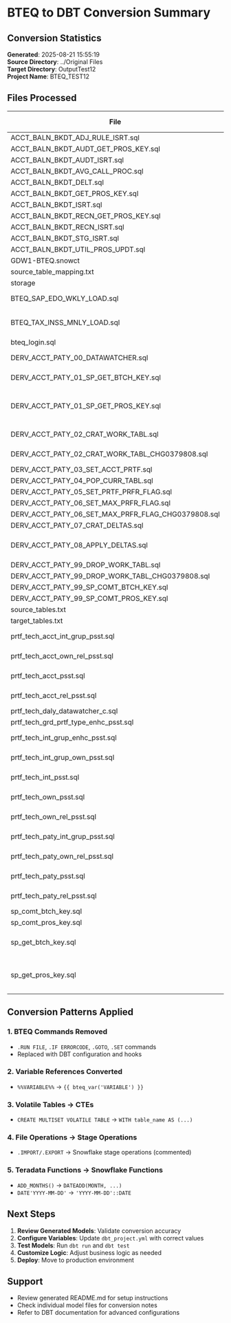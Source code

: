 # BTEQ to DBT Conversion Summary

## Conversion Statistics

**Generated**: 2025-08-21 15:55:19  
**Source Directory**: ../Original Files  
**Target Directory**: OutputTest12  
**Project Name**: BTEQ_TEST12

## Files Processed

| File | Category | Size (KB) | Lines | Complexity | Variables |
|------|----------|-----------|-------|------------|-----------|
| ACCT_BALN_BKDT_ADJ_RULE_ISRT.sql | account_balance | 4.9 | 164 | 38 | VTECH |
| ACCT_BALN_BKDT_AUDT_GET_PROS_KEY.sql | account_balance | 5.4 | 177 | 34 |  |
| ACCT_BALN_BKDT_AUDT_ISRT.sql | account_balance | 3.7 | 114 | 42 | DDSTG, VTECH |
| ACCT_BALN_BKDT_AVG_CALL_PROC.sql | account_balance | 1.1 | 35 | 20 | CAD_PROD_MACRO |
| ACCT_BALN_BKDT_DELT.sql | account_balance | 1.8 | 50 | 23 |  |
| ACCT_BALN_BKDT_GET_PROS_KEY.sql | account_balance | 5.3 | 178 | 35 |  |
| ACCT_BALN_BKDT_ISRT.sql | account_balance | 1.9 | 67 | 23 | DDSTG |
| ACCT_BALN_BKDT_RECN_GET_PROS_KEY.sql | account_balance | 5.2 | 175 | 34 |  |
| ACCT_BALN_BKDT_RECN_ISRT.sql | account_balance | 5.0 | 238 | 80 | DDSTG, VTECH |
| ACCT_BALN_BKDT_STG_ISRT.sql | account_balance | 5.1 | 174 | 61 | DDSTG, VTECH |
| ACCT_BALN_BKDT_UTIL_PROS_UPDT.sql | account_balance | 1.3 | 48 | 27 |  |
| GDW1-BTEQ.snowct | configuration | 4.9 | 151 | 0 |  |
| source_table_mapping.txt | configuration | 3.1 | 89 | 0 |  |
| storage | configuration | 56.0 | 398 | 24 |  |
| BTEQ_SAP_EDO_WKLY_LOAD.sql | data_loading | 20.9 | 638 | 255 | UTILSTG, DDSTG, VTECH (+3 more) |
| BTEQ_TAX_INSS_MNLY_LOAD.sql | data_loading | 8.2 | 320 | 123 | STARDATADB, VCBODS, UTILSTG (+1 more) |
| bteq_login.sql | data_loading | 0.0 | 1 | 3 |  |
| DERV_ACCT_PATY_00_DATAWATCHER.sql | derived_account_party | 5.3 | 173 | 67 | SRCE_SYST_M, VPATY, VTECH |
| DERV_ACCT_PATY_01_SP_GET_BTCH_KEY.sql | derived_account_party | 1.7 | 63 | 41 | STARMACRDB, SRCE_SYST_M |
| DERV_ACCT_PATY_01_SP_GET_PROS_KEY.sql | derived_account_party | 2.4 | 88 | 59 | SRCE_SYST_M, VTECH, STARMACRDB (+4 more) |
| DERV_ACCT_PATY_02_CRAT_WORK_TABL.sql | derived_account_party | 45.7 | 1028 | 949 | DDSTG, UCB, VTECH |
| DERV_ACCT_PATY_02_CRAT_WORK_TABL_CHG0379808.sql | derived_account_party | 32.7 | 800 | 753 | DDSTG, UCB, VTECH |
| DERV_ACCT_PATY_03_SET_ACCT_PRTF.sql | derived_account_party | 3.0 | 87 | 61 | DDSTG, VTECH |
| DERV_ACCT_PATY_04_POP_CURR_TABL.sql | derived_account_party | 42.3 | 1254 | 433 | DDSTG, VTECH |
| DERV_ACCT_PATY_05_SET_PRTF_PRFR_FLAG.sql | derived_account_party | 10.2 | 301 | 129 | DDSTG |
| DERV_ACCT_PATY_06_SET_MAX_PRFR_FLAG.sql | derived_account_party | 12.7 | 333 | 128 | DDSTG |
| DERV_ACCT_PATY_06_SET_MAX_PRFR_FLAG_CHG0379808.sql | derived_account_party | 7.5 | 208 | 89 | DDSTG |
| DERV_ACCT_PATY_07_CRAT_DELTAS.sql | derived_account_party | 4.6 | 152 | 90 | DDSTG, VTECH |
| DERV_ACCT_PATY_08_APPLY_DELTAS.sql | derived_account_party | 7.5 | 228 | 116 | STARDATADB, DDSTG, VTECH (+1 more) |
| DERV_ACCT_PATY_99_DROP_WORK_TABL.sql | derived_account_party | 5.3 | 226 | 251 | DDSTG, ENV_C |
| DERV_ACCT_PATY_99_DROP_WORK_TABL_CHG0379808.sql | derived_account_party | 4.9 | 208 | 230 | DDSTG, ENV_C |
| DERV_ACCT_PATY_99_SP_COMT_BTCH_KEY.sql | derived_account_party | 1.2 | 47 | 28 |  |
| DERV_ACCT_PATY_99_SP_COMT_PROS_KEY.sql | derived_account_party | 1.6 | 58 | 30 |  |
| source_tables.txt | misc | 1.1 | 64 | 1 | DDSTG |
| target_tables.txt | misc | 0.7 | 35 | 0 |  |
| prtf_tech_acct_int_grup_psst.sql | portfolio_technical | 7.8 | 286 | 98 | STARDATADB, VTECH |
| prtf_tech_acct_own_rel_psst.sql | portfolio_technical | 3.0 | 106 | 40 | STARDATADB, VTECH |
| prtf_tech_acct_psst.sql | portfolio_technical | 7.4 | 269 | 74 | STARDATADB, VTECH |
| prtf_tech_acct_rel_psst.sql | portfolio_technical | 3.8 | 123 | 42 | STARDATADB, VTECH |
| prtf_tech_daly_datawatcher_c.sql | portfolio_technical | 2.6 | 94 | 34 | VTECH |
| prtf_tech_grd_prtf_type_enhc_psst.sql | portfolio_technical | 1.9 | 80 | 58 | DGRDDB, VTECH |
| prtf_tech_int_grup_enhc_psst.sql | portfolio_technical | 5.9 | 210 | 85 | STARDATADB, VTECH |
| prtf_tech_int_grup_own_psst.sql | portfolio_technical | 11.3 | 328 | 102 | STARDATADB, VTECH |
| prtf_tech_int_psst.sql | portfolio_technical | 2.2 | 78 | 39 | STARDATADB, VTECH |
| prtf_tech_own_psst.sql | portfolio_technical | 13.4 | 406 | 136 | STARDATADB, VTECH |
| prtf_tech_own_rel_psst.sql | portfolio_technical | 3.9 | 132 | 42 | STARDATADB, VTECH |
| prtf_tech_paty_int_grup_psst.sql | portfolio_technical | 7.3 | 252 | 99 | STARDATADB, VTECH |
| prtf_tech_paty_own_rel_psst.sql | portfolio_technical | 3.1 | 106 | 40 | STARDATADB, VTECH |
| prtf_tech_paty_psst.sql | portfolio_technical | 6.5 | 228 | 73 | STARDATADB, VTECH |
| prtf_tech_paty_rel_psst.sql | portfolio_technical | 3.7 | 123 | 42 | STARDATADB, VTECH |
| sp_comt_btch_key.sql | process_control | 1.2 | 47 | 28 |  |
| sp_comt_pros_key.sql | process_control | 1.3 | 52 | 31 |  |
| sp_get_btch_key.sql | process_control | 1.5 | 62 | 48 | STARMACRDB, SRCE_SYST_M, INDATE |
| sp_get_pros_key.sql | process_control | 1.5 | 59 | 44 | SRCE_SYST_M, STARMACRDB, PSST_TABLE_M (+4 more) |

## Conversion Patterns Applied

### 1. BTEQ Commands Removed
- `.RUN FILE`, `.IF ERRORCODE`, `.GOTO`, `.SET` commands
- Replaced with DBT configuration and hooks

### 2. Variable References Converted
- `%%VARIABLE%%` → `{{ bteq_var('VARIABLE') }}`

### 3. Volatile Tables → CTEs
- `CREATE MULTISET VOLATILE TABLE` → `WITH table_name AS (...)`

### 4. File Operations → Stage Operations  
- `.IMPORT/.EXPORT` → Snowflake stage operations (commented)

### 5. Teradata Functions → Snowflake Functions
- `ADD_MONTHS()` → `DATEADD(MONTH, ...)`
- `DATE'YYYY-MM-DD'` → `'YYYY-MM-DD'::DATE`

## Next Steps

1. **Review Generated Models**: Validate conversion accuracy
2. **Configure Variables**: Update `dbt_project.yml` with correct values
3. **Test Models**: Run `dbt run` and `dbt test`
4. **Customize Logic**: Adjust business logic as needed
5. **Deploy**: Move to production environment

## Support

- Review generated README.md for setup instructions
- Check individual model files for conversion notes
- Refer to DBT documentation for advanced configurations
